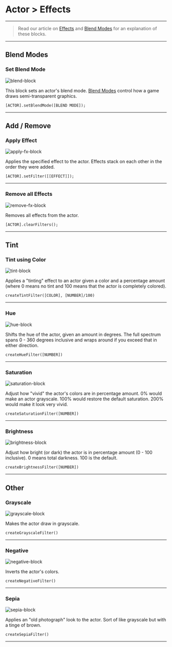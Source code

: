 # Actor > Effects

***

> Read our article on [Effects](http://www.stencyl.com/help/view/effects/) and [Blend Modes](http://www.stencyl.com/help/view/blending-modes/) for an explanation of these blocks.

***

## Blend Modes

### Set Blend Mode

![blend-block](http://static.stencyl.com/pedia2/block-images/0%20-%20Actor/5%20-%20Effects/set-blend-actor.png)

This block sets an actor's blend mode. [Blend Modes](http://www.stencyl.com/help/view/blending-modes/) control how a game draws semi-transparent graphics.

```
[ACTOR].setBlendMode([BLEND MODE]);
```

***

## Add / Remove

### Apply Effect

![apply-fx-block](http://static.stencyl.com/pedia2/block-images/0%20-%20Actor/5%20-%20Effects/apply-filter.png)

Applies the specified effect to the actor. Effects stack on each other in the order they were added.

```
[ACTOR].setFilter([[EFFECT]]);
```

***

### Remove all Effects

![remove-fx-block](http://static.stencyl.com/pedia2/block-images/0%20-%20Actor/5%20-%20Effects/clear-filter.png)

Removes all effects from the actor.

```
[ACTOR].clearFilters();
```

***

## Tint

### Tint using Color

![tint-block](http://static.stencyl.com/pedia2/block-images/0%20-%20Actor/5%20-%20Effects/filter-tint.png)

Applies a "tinting" effect to an actor given a color and a percentage amount (where 0 means no tint and 100 means that the actor is completely colored).

```
createTintFilter([COLOR], [NUMBER]/100)
```

***

### Hue

![hue-block](http://static.stencyl.com/pedia2/block-images/0%20-%20Actor/5%20-%20Effects/filter-hsb.png)

Shifts the hue of the actor, given an amount in degrees. The full spectrum spans 0 - 360 degrees inclusive and wraps around if you exceed that in either direction.

```
createHueFilter([NUMBER])
```

***

### Saturation

![saturation-block](http://static.stencyl.com/pedia2/block-images/0%20-%20Actor/5%20-%20Effects/filter-sat.png)

Adjust how "vivid" the actor's colors are in percentage amount. 0% would make an actor grayscale. 100% would restore the default saturation. 200% would make it look very vivid.

```
createSaturationFilter([NUMBER])
```

***

### Brightness

![brightness-block](http://static.stencyl.com/pedia2/block-images/0%20-%20Actor/5%20-%20Effects/filter-bright.png)

Adjust how bright (or dark) the actor is in percentage amount (0 - 100 inclusive). 0 means total darkness. 100 is the default.

```
createBrightnessFilter([NUMBER])
```

***

## Other

### Grayscale

![grayscale-block](http://static.stencyl.com/pedia2/block-images/0%20-%20Actor/5%20-%20Effects/filter-grayscale.png)

Makes the actor draw in grayscale.

```
createGrayscaleFilter()
```

***

### Negative

![negative-block](http://static.stencyl.com/pedia2/block-images/0%20-%20Actor/5%20-%20Effects/filter-negative.png)

Inverts the actor's colors.

```
createNegativeFilter()
```

***

### Sepia

![sepia-block](http://static.stencyl.com/pedia2/block-images/0%20-%20Actor/5%20-%20Effects/filter-sepia.png)

Applies an "old photograph" look to the actor. Sort of like grayscale but with a tinge of brown.

```
createSepiaFilter()
```

***
